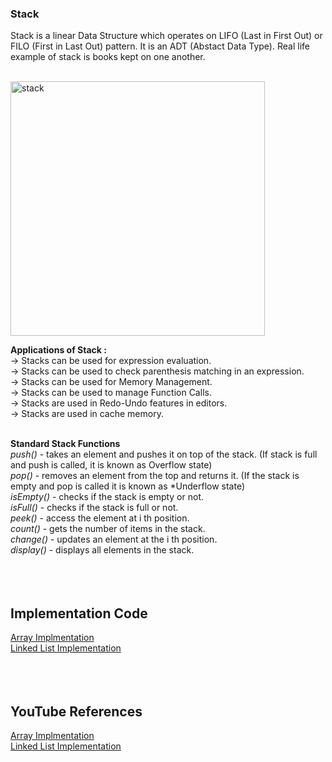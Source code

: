### Stack 

Stack is a linear Data Structure which operates on LIFO (Last in First Out) or FILO (First in Last Out) pattern.
It is an ADT (Abstact Data Type).
Real life example of stack is books kept on one another.<br/><br/>


<img width="407" alt="stack" src="https://user-images.githubusercontent.com/83531337/157177955-2343b679-b865-44e9-9805-b34856ba4ec1.png">

**Applications of Stack :**<br/>
-> Stacks can be used for expression evaluation.<br/>
-> Stacks can be used to check parenthesis matching in an expression.<br/>
-> Stacks can be used for Memory Management.<br/>
-> Stacks can be used to manage Function Calls.<br/>
-> Stacks are used in Redo-Undo features in editors.<br/>
-> Stacks are used in cache memory.<br/><br/>


**Standard Stack Functions**<br/>
*push()* - takes an element and pushes it on top of the stack. (If stack is full and push is called, it is known as Overflow state)<br/>
*pop()* - removes an element from the top and returns it. (If the stack is empty and pop is called it is known as *Underflow state)<br/>
*isEmpty()* - checks if the stack is empty or not.<br/>
*isFull()* - checks if the stack is full or not.<br/>
*peek()* - access the element at i th position.<br/>
*count()* - gets the number of items in the stack.<br/>
*change()* - updates an element at the i th position.<br/>
*display()* - displays all elements in the stack.<br/>
<br/>
<br/>
<br/>

## Implementation Code


[Array Implmentation](https://github.com/Aashutosh0033/DSA-using-Cpp/edit/main/Stack/Array_Implementation.cpp)<br>
[Linked List Implementation](https://github.com/Aashutosh0033/DSA-using-Cpp/edit/main/Stack/Stack_Implementation.cpp)<br>
<br>
<br>
<br>

## YouTube References


[Array Implmentation](https://www.youtube.com/watch?v=08QSylWv6jM&list=PLIY8eNdw5tW_zX3OCzX7NJ8bL1p6pWfgG&index=6)<br>
[Linked List Implementation](https://www.youtube.com/watch?v=q3LA4-JxlcM&list=PLIY8eNdw5tW_zX3OCzX7NJ8bL1p6pWfgG&index=61)<br>







